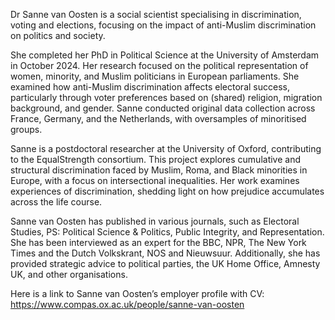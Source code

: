 Dr Sanne van Oosten is a social scientist specialising in discrimination, voting and elections, focusing on the impact of anti-Muslim discrimination on politics and society.

She completed her PhD in Political Science at the University of Amsterdam in October 2024. Her research focused on the political representation of women, minority, and Muslim politicians in European parliaments. She examined how anti-Muslim discrimination affects electoral success, particularly through voter preferences based on (shared) religion, migration background, and gender. Sanne conducted original data collection across France, Germany, and the Netherlands, with oversamples of minoritised groups.

Sanne is a postdoctoral researcher at the University of Oxford, contributing to the EqualStrength consortium. This project explores cumulative and structural discrimination faced by Muslim, Roma, and Black minorities in Europe, with a focus on intersectional inequalities. Her work examines experiences of discrimination, shedding light on how prejudice accumulates across the life course.

Sanne van Oosten has published in various journals, such as Electoral Studies, PS: Political Science & Politics, Public Integrity, and Representation. She has been interviewed as an expert for the BBC, NPR, The New York Times and the Dutch Volkskrant, NOS and Nieuwsuur. Additionally, she has provided strategic advice to political parties, the UK Home Office, Amnesty UK, and other organisations.

Here is a link to Sanne van Oosten’s employer profile with CV: https://www.compas.ox.ac.uk/people/sanne-van-oosten 
